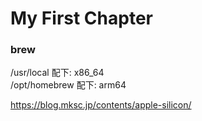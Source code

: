 # My First Chapter

### brew

/usr/local 配下: x86_64  
/opt/homebrew 配下: arm64  
  
https://blog.mksc.jp/contents/apple-silicon/
